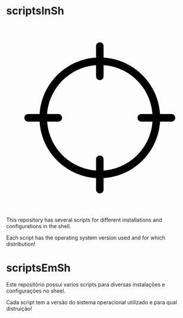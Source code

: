 # scriptsInSh
<svg class="svg-icon" viewBox="0 0 20 20">
							<path d="M17.659,9.597h-1.224c-0.199-3.235-2.797-5.833-6.032-6.033V2.341c0-0.222-0.182-0.403-0.403-0.403S9.597,2.119,9.597,2.341v1.223c-3.235,0.2-5.833,2.798-6.033,6.033H2.341c-0.222,0-0.403,0.182-0.403,0.403s0.182,0.403,0.403,0.403h1.223c0.2,3.235,2.798,5.833,6.033,6.032v1.224c0,0.222,0.182,0.403,0.403,0.403s0.403-0.182,0.403-0.403v-1.224c3.235-0.199,5.833-2.797,6.032-6.032h1.224c0.222,0,0.403-0.182,0.403-0.403S17.881,9.597,17.659,9.597 M14.435,10.403h1.193c-0.198,2.791-2.434,5.026-5.225,5.225v-1.193c0-0.222-0.182-0.403-0.403-0.403s-0.403,0.182-0.403,0.403v1.193c-2.792-0.198-5.027-2.434-5.224-5.225h1.193c0.222,0,0.403-0.182,0.403-0.403S5.787,9.597,5.565,9.597H4.373C4.57,6.805,6.805,4.57,9.597,4.373v1.193c0,0.222,0.182,0.403,0.403,0.403s0.403-0.182,0.403-0.403V4.373c2.791,0.197,5.026,2.433,5.225,5.224h-1.193c-0.222,0-0.403,0.182-0.403,0.403S14.213,10.403,14.435,10.403"></path>
						</svg>

This repository has several scripts for different installations and configurations in the shell.

Each script has the operating system version used and for which distribution!

# scriptsEmSh

Este repositório possui varios scripts para diversas instalações e configurações no sheel.

Cada script tem a versão do sistema operacional utilizado e para qual distruição!
